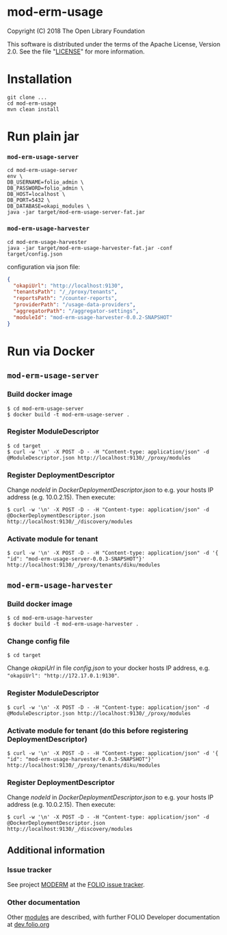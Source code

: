 # mod-erm-usage

Copyright (C) 2018 The Open Library Foundation

This software is distributed under the terms of the Apache License,
Version 2.0. See the file "[LICENSE](LICENSE)" for more information.


# Installation

```
git clone ...
cd mod-erm-usage
mvn clean install
```

# Run plain jar

### `mod-erm-usage-server`
```
cd mod-erm-usage-server
env \
DB_USERNAME=folio_admin \
DB_PASSWORD=folio_admin \
DB_HOST=localhost \
DB_PORT=5432 \
DB_DATABASE=okapi_modules \
java -jar target/mod-erm-usage-server-fat.jar
```

### `mod-erm-usage-harvester`

```
cd mod-erm-usage-harvester
java -jar target/mod-erm-usage-harvester-fat.jar -conf target/config.json
```

configuration via json file:
```json
{
  "okapiUrl": "http://localhost:9130",
  "tenantsPath": "/_/proxy/tenants",
  "reportsPath": "/counter-reports",
  "providerPath": "/usage-data-providers",
  "aggregatorPath": "/aggregator-settings",
  "moduleId": "mod-erm-usage-harvester-0.0.2-SNAPSHOT"
}
```

# Run via Docker

## `mod-erm-usage-server`

### Build docker image

```
$ cd mod-erm-usage-server
$ docker build -t mod-erm-usage-server .
```

### Register ModuleDescriptor

```
$ cd target
$ curl -w '\n' -X POST -D - -H "Content-type: application/json" -d @ModuleDescriptor.json http://localhost:9130/_/proxy/modules
```

### Register DeploymentDescriptor

Change _nodeId_ in _DockerDeploymentDescriptor.json_ to e.g. your hosts IP address (e.g. 10.0.2.15). Then execute:

```
$ curl -w '\n' -X POST -D - -H "Content-type: application/json" -d @DockerDeploymentDescriptor.json http://localhost:9130/_/discovery/modules
```

### Activate module for tenant

```
$ curl -w '\n' -X POST -D - -H "Content-type: application/json" -d '{ "id": "mod-erm-usage-server-0.0.3-SNAPSHOT"}' http://localhost:9130/_/proxy/tenants/diku/modules
```

## `mod-erm-usage-harvester`

### Build docker image

```
$ cd mod-erm-usage-harvester
$ docker build -t mod-erm-usage-harvester .
```

### Change config file

```
$ cd target
```

Change _okapiUrl_ in file _config.json_ to your docker hosts IP address, e.g. `"okapiUrl": "http://172.17.0.1:9130"`.


### Register ModuleDescriptor

```
$ curl -w '\n' -X POST -D - -H "Content-type: application/json" -d @ModuleDescriptor.json http://localhost:9130/_/proxy/modules
```

### Activate module for tenant (do this before registering DeploymentDescriptor)

```
$ curl -w '\n' -X POST -D - -H "Content-type: application/json" -d '{ "id": "mod-erm-usage-harvester-0.0.3-SNAPSHOT"}' http://localhost:9130/_/proxy/tenants/diku/modules
```

### Register DeploymentDescriptor

Change _nodeId_ in _DockerDeploymentDescriptor.json_ to e.g. your hosts IP address (e.g. 10.0.2.15). Then execute:

```
$ curl -w '\n' -X POST -D - -H "Content-type: application/json" -d @DockerDeploymentDescriptor.json http://localhost:9130/_/discovery/modules
```

## Additional information

### Issue tracker

See project [MODERM](https://issues.folio.org/browse/MODERM)
at the [FOLIO issue tracker](https://dev.folio.org/guidelines/issue-tracker).

### Other documentation

Other [modules](https://dev.folio.org/source-code/#server-side) are described,
with further FOLIO Developer documentation at [dev.folio.org](https://dev.folio.org/)

